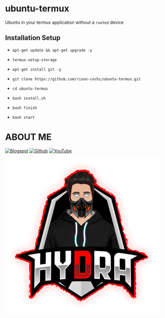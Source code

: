 # ubuntu-termux

Ubuntu in your termux application without a ` rooted ` device

## Installation Setup

* ``` apt-get update && apt-get upgrade -y ```

* ``` termux-setup-storage ```

* ``` apt-get install git -y ```

* ``` git clone https://github.com/rixon-cochi/ubuntu-termux.git ```

* ``` cd ubuntu-termux ```

* ``` bash install.sh ```

* ``` bash finish ```

* ``` bash start ```


# ABOUT ME

[![Blogspot](https://img.shields.io/badge/WEBSITE-VISIT-yellow?style=for-the-badge&logo=blogger)](https://techcoch.blogspot.com)
[![Github](https://img.shields.io/badge/Github-TECH--COCHI-green?style=for-the-badge&logo=github)](https://github.com/rixon-cochi)
[![YouTube](https://img.shields.io/badge/youtube-TECH--COCHI-red?style=for-the-badge&logo=youtube)](https://www.youtube.com/c/HYDRAGAMING4U)





<p align="center"><a href="https://github.com/rixon-cochi"><img src="https://github.com/rixon-cochi/ubuntu-termux/blob/main/IMG/1622660983853.png"=alt"bt">
</p>

